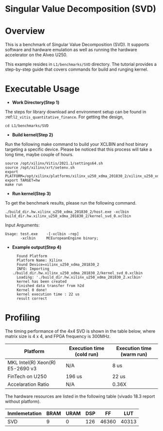 # Singular Value Decomposition (SVD)


Overview
========
This is a benchmark of Singular Value Decomposition (SVD).  It supports software and hardware emulation as well as running the hardware accelerator on the Alveo U250.

This example resides in ``L1/benchmarks/SVD`` directory. The tutorial provides a step-by-step guide that covers commands for build and runging kernel.


Executable Usage
================

* **Work Directory(Step 1)**

The steps for library download and environment setup can be found in :ref:`l2_vitis_quantitative_finance`. For getting the design,

    cd L1/benchmarks/SVD

* **Build kernel(Step 2)**

Run the following make command to build your XCLBIN and host binary targeting a specific device. Please be noticed that this process will take a long time, maybe couple of hours.

    source /opt/xilinx/Vitis/2021.1/settings64.sh
    source /opt/xilinx/xrt/setenv.sh
    export PLATFORM=/opt/xilinx/platforms/xilinx_u250_xdma_201830_2/xilinx_u250_xdma_201830_2.xpfm
    export TARGET=hw
    make run 

* **Run kernel(Step 3)**

To get the benchmark results, please run the following command.

    ./build_dir.hw.xilinx_u250_xdma_201830_2/host.exe -xclbin build_dir.hw.xilinx_u250_xdma_201830_2/kernel_svd_0.xclbin 


Input Arguments:

    Usage: test.exe    -[-xclbin -rep]
           -xclbin     MCEuropeanEngine binary;

* **Example output(Step 4)** 

        Found Platform
        Platform Name: Xilinx
        Found Device=xilinx_u250_xdma_201830_2
        INFO: Importing ./build_dir.hw.xilinx_u250_xdma_201830_2/kernel_svd_0.xclbin
        Loading: './build_dir.hw.xilinx_u250_xdma_201830_2.xclbin'
        kernel has been created
        finished data transfer from h2d
        Kernel 0 done!
        kernel execution time : 22 us
        result correct
    

Profiling 
==========

The timing performance of the 4x4 SVD is shown in the table below, where matrix size is 4 x 4, and FPGA frequency is 300MHz.

| Platform                          | Execution time (cold run) | Execution time (warm run)  |
|-----------------------------------|---------------------------|----------------------------|
| MKL Intel(R) Xeon(R) E5-2690 v3   |   N/A                     |   8 us                     |
| FinTech on U250                   |   196 us                  |   22 us                    |
| Accelaration Ratio                |   N/A                     |   0.36X                    |


The hardware resources are listed in the following table (vivado 18.3 report without platform).

| Inmlemetation | BRAM | URAM | DSP  | FF     | LUT    |
|---------------|------|------|------|--------|--------|
|       SVD     |  9   |  0   | 126  | 46360  | 40313  |

